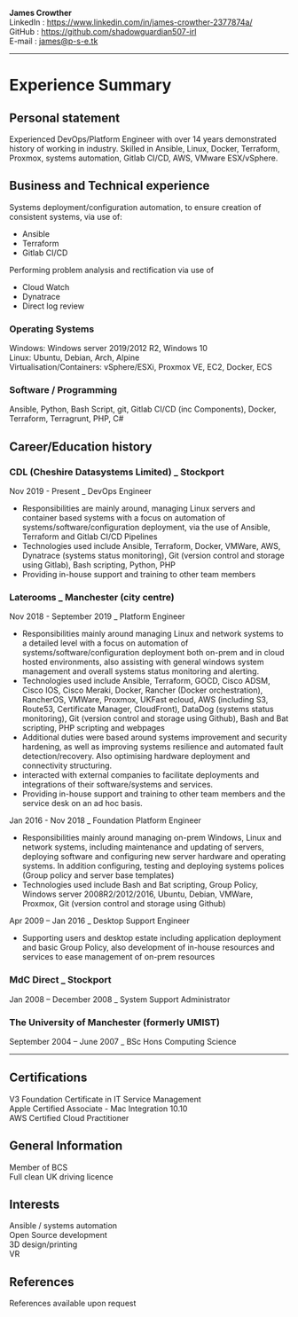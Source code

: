 __James Crowther__  
LinkedIn : <https://www.linkedin.com/in/james-crowther-2377874a/>  
GitHub : <https://github.com/shadowguardian507-irl>  
E-mail : <james@p-s-e.tk>  

---

# Experience Summary  

## Personal statement  

Experienced DevOps/Platform Engineer with over 14 years demonstrated history of working in industry. Skilled in Ansible,
Linux, Docker, Terraform, Proxmox, systems automation, Gitlab CI/CD, AWS, VMware ESX/vSphere.

## Business and Technical experience  

Systems deployment/configuration automation, to ensure creation of consistent systems, via use of:

* Ansible
* Terraform
* Gitlab CI/CD

Performing problem analysis and rectification via use of  

* Cloud Watch
* Dynatrace
* Direct log review

### Operating Systems  

Windows: Windows server 2019/2012 R2, Windows 10  
Linux:  Ubuntu, Debian, Arch, Alpine  
Virtualisation/Containers: vSphere/ESXi, Proxmox VE, EC2, Docker, ECS  
  
### Software / Programming  

Ansible, Python, Bash Script, git, Gitlab CI/CD (inc Components), Docker, Terraform, Terragrunt, PHP, C#  

<div style="page-break-after: always"></div>

## Career/Education history  

### CDL (Cheshire Datasystems Limited) _ Stockport

Nov 2019 - Present _ DevOps Engineer  

* Responsibilities are mainly around, managing Linux servers and container based systems with a focus on automation of
  systems/software/configuration deployment, via the use of Ansible, Terraform and Gitlab CI/CD Pipelines
* Technologies used include Ansible, Terraform, Docker, VMWare, AWS, Dynatrace (systems status monitoring),
  Git (version control and storage using Gitlab), Bash scripting, Python, PHP
* Providing in-house support and training to other team members

### Laterooms _ Manchester (city centre)  

Nov 2018 - September 2019 _ Platform Engineer  

* Responsibilities mainly around managing Linux and network systems to a detailed level with a focus on automation of
  systems/software/configuration deployment both on-prem and in cloud hosted environments, also assisting with general
  windows system management and overall systems status monitoring and alerting.  
* Technologies used include Ansible, Terraform, GOCD, Cisco ADSM, Cisco IOS, Cisco Meraki, Docker,
  Rancher (Docker orchestration), RancherOS, VMWare, Proxmox, UKFast ecloud,
  AWS (including S3, Route53, Certificate Manager, CloudFront), DataDog (systems status monitoring),
  Git (version control and storage using Github), Bash and Bat scripting, PHP scripting and webpages
* Additional duties were based around systems improvement and security hardening, as well as improving systems
  resilience and automated fault detection/recovery. Also optimising hardware deployment and connectivity structuring.
* interacted with external companies to facilitate deployments and integrations of their software/systems and services.
* Providing in-house support and training to other team members and the service desk on an ad hoc basis.

<div style="page-break-after: always"></div>

Jan 2016 - Nov 2018 _ Foundation Platform Engineer  

* Responsibilities mainly around managing on-prem Windows, Linux and network systems, including maintenance and updating
  of servers, deploying software and configuring new server hardware and operating systems. In addition configuring,
  testing and deploying systems polices (Group policy and server base templates)
* Technologies used include Bash and Bat scripting, Group Policy, Windows server 2008R2/2012/2016, Ubuntu, Debian,
  VMWare, Proxmox, Git (version control and storage using Github)  

Apr 2009 – Jan 2016 _ Desktop Support Engineer  

* Supporting users and desktop estate including application deployment and basic Group Policy, also development of
  in-house resources and services to ease management of on-prem resources

### MdC Direct _ Stockport  

Jan 2008 – December 2008 _ System Support Administrator  

### The University of Manchester (formerly UMIST)

September 2004 – June 2007 _ BSc Hons Computing Science  

---

## Certifications  

V3 Foundation Certificate in IT Service Management  
Apple Certified Associate - Mac Integration 10.10  
AWS Certified Cloud Practitioner  

## General Information  

Member of BCS  
Full clean UK driving licence  

## Interests  

Ansible / systems automation  
Open Source development  
3D design/printing  
VR  

## References

References available upon request
